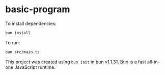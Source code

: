 # basic-program

To install dependencies:

```bash
bun install
```

To run:

```bash
bun src/main.ts
```

This project was created using `bun init` in bun v1.1.31. [Bun](https://bun.sh) is a fast all-in-one JavaScript runtime.
